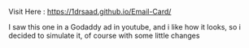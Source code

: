 Visit Here : https://1drsaad.github.io/Email-Card/

I saw this one in a Godaddy ad in youtube, and i like how it looks, so i decided to simulate it, of course with some little changes 

